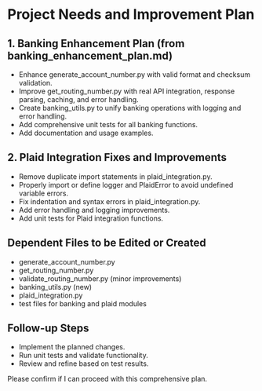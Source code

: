 # Project Needs and Improvement Plan

## 1. Banking Enhancement Plan (from banking_enhancement_plan.md)
- Enhance generate_account_number.py with valid format and checksum validation.
- Improve get_routing_number.py with real API integration, response parsing, caching, and error handling.
- Create banking_utils.py to unify banking operations with logging and error handling.
- Add comprehensive unit tests for all banking functions.
- Add documentation and usage examples.

## 2. Plaid Integration Fixes and Improvements
- Remove duplicate import statements in plaid_integration.py.
- Properly import or define logger and PlaidError to avoid undefined variable errors.
- Fix indentation and syntax errors in plaid_integration.py.
- Add error handling and logging improvements.
- Add unit tests for Plaid integration functions.

## Dependent Files to be Edited or Created
- generate_account_number.py
- get_routing_number.py
- validate_routing_number.py (minor improvements)
- banking_utils.py (new)
- plaid_integration.py
- test files for banking and plaid modules

## Follow-up Steps
- Implement the planned changes.
- Run unit tests and validate functionality.
- Review and refine based on test results.

Please confirm if I can proceed with this comprehensive plan.
